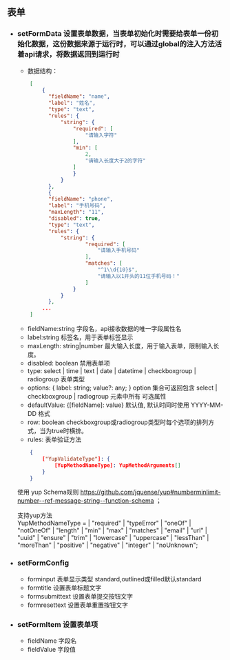 ## 表单

- ### setFormData 设置表单数据，当表单初始化时需要给表单一份初始化数据，这份数据来源于运行时，可以通过global的注入方法活着api请求，将数据返回到运行时
  - 数据结构：
  ```json
      [
          {
            "fieldName": "name",
            "label": "姓名",
            "type": "text",
            "rules": {
                "string": {
                    "required": [
                        "请输入字符"
                    ],
                    "min": [
                        2,
                        "请输入长度大于2的字符"
                    ]
                    }
                }
            },
            {
            "fieldName": "phone",
            "label": "手机号码",
            "maxLength": "11",
            "disabled": true,
            "type": "text",
            "rules": {
                "string": {
                        "required": [
                            "请输入手机号码"
                        ],
                        "matches": [
                            "^1\\d{10}$",
                            "请输入以1开头的11位手机号码！"
                        ]
                    }
                }
            },
          ...
      ]
  ```
    - fieldName:string 字段名，api接收数据的唯一字段属性名
    - label:string 标签名，用于表单标签显示
    - maxLength: string|number 最大输入长度，用于输入表单，限制输入长度。
    - disabled: boolean 禁用表单项
    - type: select
  | time
  | text
  | date
  | datetime
  | checkboxgroup
  | radiogroup 表单类型
    - options: {
  label: string;
  value?: any;
} option 集合可返回包含 select | checkboxgroup | radiogroup 元素中所有 可选属性 
    - defaultValue: {[fieldName]: value} 默认值, 默认时间时使用 YYYY-MM-DD 格式
    - row: boolean checkboxgroup或radiogroup类型时每个选项的排列方式，当为true时横排。
    - rules: 表单验证方法
    ```json
        {
            ["YupValidateType"]: {
                [YupMethodNameType]: YupMethodArguments[]
            }
        }
    ```

    使用 yup Schema规则 https://github.com/jquense/yup#numberminlimit-number--ref-message-string--function-schema ；


    支持yup方法    
    YupMethodNameType =
    | "required"
    | "typeError"
    | "oneOf"
    | "notOneOf"
    | "length"
    | "min"
    | "max"
    | "matches"
    | "email"
    | "url"
    | "uuid"
    | "ensure"
    | "trim"
    | "lowercase"
    | "uppercase"
    | "lessThan"
    | "moreThan"
    | "positive"
    | "negative"
    | "integer"
    | "noUnknown";
   

- ### setFormConfig 
    - forminput 表单显示类型 standard,outlined或filled默认standard
    - formtitle 设置表单标题文字
    - formsubmittext 设置表单提交按钮文字
    - formresettext 设置表单重置按钮文字

- ### setFormItem 设置表单项
    - fieldName 字段名
    - fieldValue 字段值
